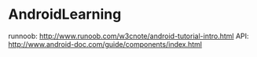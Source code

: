 # AndroidLearning
runnoob: http://www.runoob.com/w3cnote/android-tutorial-intro.html
API: http://www.android-doc.com/guide/components/index.html
